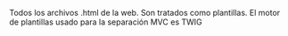 Todos los archivos .html de la web. Son tratados como plantillas. El motor de plantillas usado para la separación MVC es TWIG
